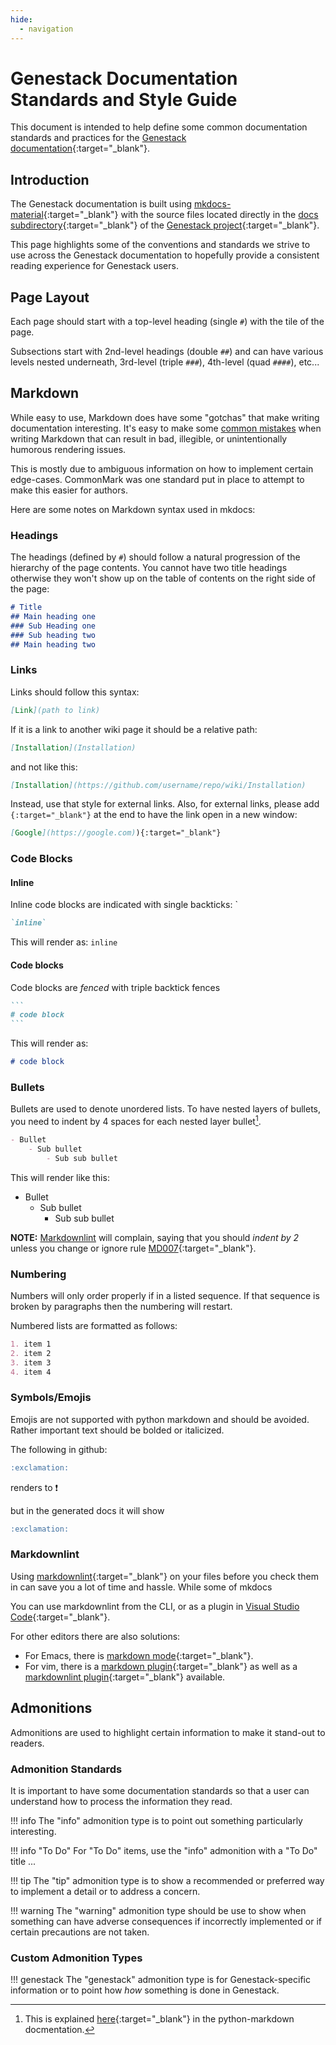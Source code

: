 ```yaml
---
hide:
  - navigation
---
```


# Genestack Documentation Standards and Style Guide

This document is intended to help define some common documentation standards and practices for the [Genestack documentation](https://docs.rackspacecloud.com/){:target="_blank"}.

## Introduction

The Genestack documentation is built using [mkdocs-material](https://squidfunk.github.io/mkdocs-material/){:target="_blank"} with the source files located directly in the [docs subdirectory](https://github.com/rackerlabs/genestack/tree/main/docs){:target="_blank"} of the [Genestack project](https://github.com/rackerlabs/genestack){:target="_blank"}.

This page highlights some of the conventions and standards we strive to use across the Genestack documentation to hopefully provide a consistent reading experience for Genestack users.

## Page Layout

Each page should start with a top-level heading (single `#`) with the tile of the page.

Subsections start with 2nd-level headings (double `##`) and can have various levels nested underneath, 3rd-level (triple `###`), 4th-level (quad `####`), etc...

## Markdown

While easy to use, Markdown does have some "gotchas" that make writing documentation interesting.  It's easy to make some [common mistakes](https://gist.github.com/OpenStackKen/52d70ef2be6570fbd2603738e02adacc) when writing Markdown that can result in bad, illegible, or unintentionally humorous rendering issues.

This is mostly due to ambiguous information on how to implement certain edge-cases. CommonMark was one standard put in place to attempt to make this easier for authors.

Here are some notes on Markdown syntax used in mkdocs:

### Headings

The headings (defined by `#`) should follow a natural progression of the hierarchy of the page contents. You cannot have two title headings otherwise they won't show up on the table of contents on the right side of the page:

```markdown
# Title
## Main heading one
### Sub Heading one
### Sub heading two
## Main heading two
```

### Links

Links should follow this syntax:

```markdown
[Link](path to link)
```

If it is a link to another wiki page it should be a relative path:

```markdown
[Installation](Installation)
```

and not like this:

```markdown
[Installation](https://github.com/username/repo/wiki/Installation)
```

Instead, use that style for external links.  Also, for external links, please add `{:target="_blank"}` at the end to have the link open in a new window:

```markdown
[Google](https://google.com)){:target="_blank"}
```

### Code Blocks

#### Inline

Inline code blocks are indicated with single backticks: \`

```markdown
`inline`
```

This will render as: `inline`

#### Code blocks

Code blocks are _fenced_ with triple backtick fences

````markdown
```
# code block
```
````

This will render as:

```markdown
# code block
```

### Bullets

Bullets are used to denote unordered lists.  To have nested layers of bullets, you need to indent by 4 spaces for each nested layer bullet[^1].

```markdown
- Bullet
    - Sub bullet
        - Sub sub bullet
```

This will render like this:

- Bullet
  - Sub bullet
    - Sub sub bullet

**NOTE:** [Markdownlint](#markdownlint) will complain, saying that you should _indent by 2_ unless you change or ignore rule [MD007](https://github.com/DavidAnson/markdownlint/blob/main/doc/md007.md){:target="_blank"}.

### Numbering

Numbers will only order properly if in a listed sequence. If that sequence is broken by paragraphs then the numbering will restart.

Numbered lists are formatted as follows:

```markdown
1. item 1
2. item 2
3. item 3
4. item 4
```

### Symbols/Emojis

Emojis are not supported with python markdown and should be avoided. Rather important text should be bolded or italicized.

The following in github:

```markdown
:exclamation:
```

renders to :exclamation:

but in the generated docs it will show

```markdown
:exclamation:
```

### Markdownlint

Using [markdownlint](https://github.com/DavidAnson/markdownlint){:target="_blank"} on your files before you check them in can save you a lot of time and hassle. While some of mkdocs

You can use markdownlint from the CLI, or as a plugin in [Visual Studio Code](https://marketplace.visualstudio.com/items?itemName=DavidAnson.vscode-markdownlint){:target="_blank"}.

For other editors there are also solutions:

- For Emacs, there is [markdown mode](https://jblevins.org/projects/markdown-mode){:target="_blank"}.
- For vim, there is a [markdown plugin](https://github.com/preservim/vim-markdown){:target="_blank"} as well as a [markdownlint plugin](https://github.com/fannheyward/coc-markdownlint){:target="_blank"} available.

## Admonitions

Admonitions are used to highlight certain information to make it stand-out to readers.

### Admonition Standards

It is important to have some documentation standards so that a user can understand how to process the information they read.

!!! info
    The "info" admonition type is to point out something particularly interesting.

!!! info "To Do"
    For "To Do" items, use the "info" admonition with a "To Do" title
    ...

!!! tip
    The "tip" admonition type is to show a recommended or preferred way to implement a detail or to address a concern.

!!! warning
    The "warning" admonition type should be use to show when something can have adverse consequences if incorrectly implemented or if certain precautions are not taken.

### Custom Admonition Types

!!! genestack
    The "genestack" admonition type is for Genestack-specific information or to point how _how_ something is done in Genestack.

[^1]: This is explained [here](https://python-markdown.github.io/#differences){:target="_blank"} in the python-markdown docmentation.
